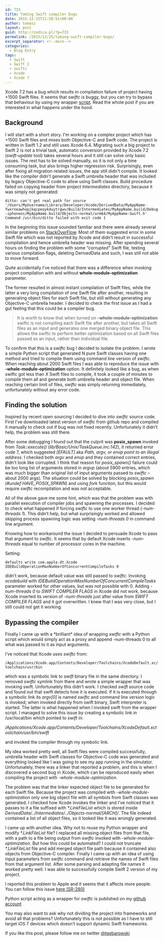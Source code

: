 ```yaml
---
id: 733
title: Taming Swift compiler bugs
date: 2015-12-25T21:58:51+00:00
author: tomasz
layout: post
guid: http://codica.pl/?p=733
permalink: /2015/12/25/taming-swift-compiler-bugs/
excerpt_separator: <!--more-->
categories:
  - Blog Entry
tags:
  - Swift
  - Swift 2
  - swiftc
  - Xcode
  - Xcode 7
---
```

Xcode 7.2 has a bug which results in compilation failure of project having +1500 Swift files. It seems that _swiftc_ is buggy, but you can try to bypass that behaviour by using my wrapper [script](https://github.com/tgebarowski/swiftc-wrapper). Read the whole post if you are interested in what happens under the hood.

<!--more-->

## Background

I will start with a short story. I'm working on a complex project which has +1500 Swift files and mixes both Objective-C and Swift code. The project is written in Swift 1.2 and still uses Xcode 6.4. Migrating such a big project to Swift 2 is not a trivial task, automatic conversion provided by Xcode 7.2 (_swift-update_ tool) takes several hours and it still can solve only basic issues. The rest has to be solved manually, so it is not only a time consuming task, but also brings higher regression risk. Surprisingly, even after fixing all migration related issues, the app still didn't compile. It looked like the compiler didn't generate a Swift umbrella header that was included by legacy Objective-C code to allow using Swift classes. Build procedure failed on copying header from project _Intermediates_ directory, because it was simply not generated:

`ditto: can't get real path for source '/Users/MyUsername/Library/Developer/Xcode/DerivedData/MyAppName-fwxrneawhopjkqcpeoykduytrgwv/Build/Intermediates/MyAppName.build/Debug-iphoneos/MyAppName.build/Objects-normal/arm64/MyAppName-Swift.h'
Command /usr/bin/ditto failed with exit code 1`

In the beginning this issue sounded familiar and there were already several similar problems on [StackOverFlow](http://stackoverflow.com/questions/24062618/swift-to-objective-c-header-not-created-in-xcode-6). Most of them suggested error in _some_ Swift file which was not reported by Xcode and didn&#8217;t result in successful compilation and hence umbrella header was missing. After spending several hours on finding the problem with some _&#8220;corrupted&#8221;_ Swift file, testing various compilation flags, deleting DerivedData and such, I was still not able to move forward.

Quite accidentally I&#8217;ve noticed that there was a difference when invoking project compilation with and without **whole-module-optimization** parameter.
  
The former resulted in almost instant compilation of Swift files, while the latter a very long compilation of one Swift file after another, resulting in generating object files for each Swift file, but still without generating any Objective-C umbrella header. I decided to check the first issue as I had a gut feeling that this could be a compiler bug.

> It is worth to know that when turned on **-whole-module-optimization** swiftc is not compiling each Swift file after another, but takes all Swift files as an input and generates one merged binary object file. This allows the swiftc to perform better optimization based on all Swift files passed as an input, rather than individual file.

To confirm that this is a _swiftc_ bug I decided to isolate the problem. I wrote a simple Python script that generated N pure Swift classes having one method and tried to compile them using command line version of _swiftc_. When reaching about 2000 Swift files I was able to reproduce the issue with **-whole-module-optimization** option. It definitely looked like a bug, as when swiftc got less than _X_ Swift files to compile, it took a couple of minutes to compile them all and generate both umbrella header and object file. When reaching certain limit of files, _swiftc_ was simply returning immediately, unfortunately without any error code.

## Finding the solution 

Inspired by recent open sourcing I decided to dive into _swiftc_ source code. First I&#8217;ve downloaded latest version of _swiftc_ from github repo and compiled it manually to check out if bug was not fixed recently. Unfortunately it didn&#8217;t help, the problem was still there.

After some debugging I found out that the culprit was **posix_spawn** invoked from _Task::execute()_ (_lib/Basic/Unix/TaskQueue.inc:142_), it returned error code 7, which suggested _[EFAULT]_ aka _Path, argv, or envp point to an illegal address_. I checked both _argv_ and _envp_ and they contained correct entries, didn&#8217;t look like corrupted. I think that reason for _posix_spawn()_ failure could be too long list of arguments stored in _argvp_ (about 5900 entries, which was much bigger than original list of input arguments passed to _swiftc_ &#8211; about 2000 args). The situation could be solved by blocking _posix_spawn_ (_#undef HAVE\_POSIX\_SPAWN_) and using _fork_ function, but this would require _swiftc_ recompilation and was not acceptable.

All of the above gave me some hint, which was that the problem was with parallel execution of compiler jobs and spawning the processes. I decided to check what happened if forcing _swiftc_ to use one worker thread (_-num-threads 1_). This didn&#8217;t help, but what surprisingly worked and allowed skipping process spawning logic was setting _-num-threads 0_ in command line argument.

Knowing how to workaround the issue I decided to persuade Xcode to pass that argument to _swiftc_. It seems that by default Xcode inserts _-num-threads_ equal to number of processor cores in the machine.

Setting:

`defaults write com.apple.dt.Xcode IDEBuildOperationMaxNumberOfConcurrentCompileTasks 0`

didn&#8217;t work, because default value was still passed to _swiftc_. Invoking _xcodebuild_ with _IDEBuildOperationMaxNumberOfConcurrentCompileTasks_ parameter worked for other values, but was not possible with 0. Adding _-num-threads 0_ to _SWIFT COMPILER FLAGS_ in Xcode did not work, because Xcode inserted its version of _-num-threads_ just after value from _SWIFT COMPILER FLAGS_ and it got overwritten. I knew that I was very close, but I still could not get it working.

## Bypassing the compiler 

Finally I came up with a \*brilliant\* idea of wrapping _swiftc_ with a Python script which would simply act as a proxy and append -num-threads 0 to all what was passed to it as input arguments.

I&#8217;ve noticed that Xcode uses _swiftc_ from:

`
/Applications/Xcode.app/Contents/Developer/Toolchains/XcodeDefault.xc/toolchain/usr/bin
` 

which was a symbolic link to _swift_ binary file in the same directory. I removed _swiftc_ symlink from there and wrote a simple wrapper that was invoking swift. Unfortunately this didn&#8217;t work. I checked _swift_ source code and found out that swift detects how it is executed. If it is executed through a symbolic link its _argv[0]_ is named _swiftc_ and command line version logic is invoked; when invoked directly from swift binary, Swift interpreter is started. The latter is what happened when I invoked swift from the wrapper script. I managed to solve this issue by creating a symbolic link in /usr/local/bin which pointed to _swift_ in:

_/Applications/Xcode.app/Contents/Developer/Toolchains/XcodeDefault.xctoolchain/usr/bin/swift_

and invoked the compiler through my symbolic link.

My idea worked pretty well, all Swift files were compiled successfully, umbrella header with Swift classes for Objective-C code was generated and everything looked like I was going to see my app running in the simulator. Unfortunately, there was a linker that reported a problem, and this is when I discovered a second bug in Xcode, which can be reproduced easily when compiling the project with _-whole-module-optimization_.

The problem was that the linker expected object file to be generated for each Swift file. Because the project was compiled with _-whole-module-optimization_ only one big object file with all symbols from Swift classes was generated. I checked how Xcode invokes the linker and I&#8217;ve noticed that it passes to it a file suffixed with _*.LinkFileList_ which is stored inside _DerivedData/../Intermediates/../Objects-normal/[ARCH]/_. The file indeed contained a list of all object files, so it looked like it was wrongly generated.

I came up with another idea. Why not to reuse my Python wrapper and modify _*.LinkFileList_ file? I replaced all missing object files from that file, with a path to a file being output from _swiftc_ invoked with _-whole-module-optimization_. But how this could be automated? I could not truncate _*.LinkFileList_ file and add merged object file path because it contained also objects from Objective-C compiler. Finally I came up with an idea of using input parameters from _swiftc_ command and retrieve the names of Swift files from that argument list. After some parsing and adapting file names it worked pretty well. I was able to successfully compile Swift 2 version of my project.

I reported this problem to Apple and it seems that it affects more people. You can follow this issue [here (SR-280)](https://bugs.swift.org/browse/SR-280)

Python script acting as a wrapper for _swiftc_ is published on my [github account](https://github.com/tgebarowski/swiftc-wrapper)

You may also want to ask why not dividing the project into frameworks and avoid all that problems? Unfortunately this is not possible as I have to still target iOS 7 devices which doesn&#8217;t support dynamic Swift frameworks.

If you like this post, please follow me on twitter [@tgebarowski](https://twitter.com/tgebarowski)